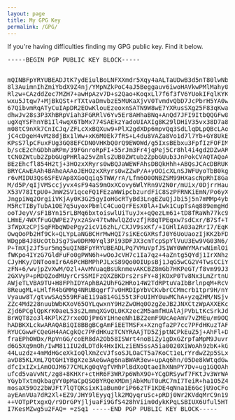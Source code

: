 ```yaml
---
layout: page
title: My GPG Key
permalink: /GPG/
---
```


<p>If you're having difficulties finding my GPG public key. Find it below.</p>
<pre class="lang:default decode:true  ">-----BEGIN PGP PUBLIC KEY BLOCK-----

mQINBFpYRYUBEADJtK7ydEiulBoLNFXXmdr5Xqy4aALTaUDwB3d5nT80lwNbi65M
8l3AuimnIhZmiYbdX9Z4nj/YMpNZkPoC4aJ5Beggauv6iwoHAVkwPMlMahy0Y/lb
Rlzw+CAzddZec7MZH7+awHpAzv7D+s2Qao+KoqxLl7f6f3fV6YUokIFqlKYKOHL9
wxu5Jtqw7+MjBkQSt+rTXtvaDmvbzE5MUKaXjvV0TvmdvQbD7JcPbrH5YA0wWaJ0
67QibvmRqATyCuIApDR2EOwKlouEzeoxnSATN9W8wE7YXRusSXg25F83qKwaZQfp
dhwJv28s3P3XhBRpViah3FGRRlV6Yv5Er8AHhaBNq+AnQd7JFI9ItbQQGFw0Antc
ugXqYSFhnYB1Il4wqX6TbMx774SAEkzYadoUIAXIg8K29lDHiV35vx38D7a8WQHi
m08tC9nXk7CnICJq/ZFLcXxBQXuw9+PlX2gdXDp6mpvQq3SdLlqDLpQBcLAofnT2
jC4cDgeH4vMz8djBx1lWw+xK6M0Ek7fRS+L4du8VAZa8Vo1d7l7Yb+GY8UkE9Y8L
KPsS7lpCFuxFUg3GQ8EFCDN0VHKbQ0rQ9EWOWd/g5IxsBEbxu3FpfIzFOFIML3pH
b/scE2chGDbhaRPm/39FGnroRpFI+55rJm3Fr4jqPej5Cr8hl4i4gd2DZwARAQAB
tCN0ZWtub2ZpbGUgPHRla25vZmlsZUB0ZWtub2ZpbGUub3JnPokCVAQTAQoAPhYh
BEzEhcfl854H2tj+3HOzxXRyrs0wBQJaWEWFAhsDBQkHhh+ABQsJCAcDBRUKCQgL
BRYCAwEAAh4BAheAAAoJEHOzxXRyrs0wZZwP/A+yOOicXLnSJWFUyoTbB0kg/awM
r6vMIDU3Qs6SFEVAp8XGoQqiq5TWW/rA/Lfm6O0ONBZSM99HXascNpRhI8Gas3eo
M/d5P/qIjVMSccjyvx4sF94aS9mOxXCovy6WlYRn9V2N0r/mUix/0DjrrHauXzOE
X53V78ItpU0+JmW2SV1qceFQ1FEzaWWipcbzurdFiC8SzPFRNKiEmN/Po6yXzXPI
JngpiWq2OrgiiVKjAy0K3G25gyIoHGcRTyBd3LngEZuQjJbi5j5n7mMMp4ybCnDb
M5RcTIByTubA1OE7q5uyoxPbmlC4CuoQrFEsX0lA+Iwk1CupTsAq889emgHdW3Ff
ooTJeyV/sF1BYn15rLBMq6bxtoiswlUiTuyJx+qQezLm61+tD8fRaWh77kc9E7pJ
LHmE/4WXfFuGQWPEz7yxzASv47twNwlQZdvzfjR8qTPEqxw7sdCxr/B7Sf+Tp6Nl
3fWpXzCPjSqFRbqWDePgy2icV16zhL/CXJV9sxKf/+IGHlIA03a2RrI7/EqK2jJp
OwqOoPb2Hf9Ck+QLYpLaNGBCHrMwHQI7siKEcGXRsfJ0Y6UoUaozIjKK2bFDNP+b
WDgpB4J8UcOtbJSg7Sw0DRM0Yql3Pi93DFJX3cmTcpSpYlVuU3Ew9VG03N6/26Ja
P+TmXjzJf5ur5mg5uQINBFpYRYUBEADLPq7VMuVpfJS1WY0WWYMArwNimlOiFOnk
fWKpo4IYzG7GldFuFo0gPWN6h+wOoJcVH7c1Ia7qz+4aZntg5QYdj1IrXNhze69N
CJyHKy/DNToomIr6A6PcHBMPhPJLxS89Qo0OIUpsBj1JqG5wCG2V4TwsCCiYR3/Y
zFN+6/wvjpZvXwM/Ozl+AvMVuaqBsUknmevAKCBZ8mGb7HKPeGT/f8vm99J3j8kM
2GXVyP+pRDQZodMUyrCrSSMIFzQXZBKDrs2rsFY+8jKOxP0Tv8Nx3LmZrtnU4ajp
AWjeTLVBA9TU+H8FPhIDYAphBA2UhFG2HRo14W2TdRPtuVaIbBrlnpqM+RcVG+7W
8ReugML+LHlfR4bGMMg4NRUBqgrf7v0HRDIpYbVCKvbrCCMmcrb1tpr9H/nYSLzG
Vyauw8T/gtvwSAq559RFaE1i9a814Gi55t3FoUIHY0uwMChA+yzqZHM/NSjvEfpU
ZZc4Md228nuubWbKXoV65OYLqwxnY9HzZwOHq0OzgZeJB2JNXCtzWpAXXEKcA9V/
Zjd6PCglQpKrK0aeL53s2LmmqXGvQL0KXzec2M5amfHUAlAjPVbLtKcSrkJd26eb
BrWQT8zo3l4KPlKZ7rxeODjPmGY1HneeNh1BZ2emF9UcAeAmV7vZMEu/m9OQ6M84
hADBKXLckwARAQABiQI8BBgBCgAmFiEETMSFx+Xzngfa2P7cc7PFdHKuzTAFAlpY
RYUCGwwFCQeGH4AACgkQc7PFdHKuzTCNYRAAjTD5ZjptNCPkEuZ5j+AhFl+Dk/X5
fraEPhOWDx/RpVnGG/coER8dA2Ob58ISWrt4noBiZy1gDxGZrpfaMpM9JuvrjqxO
d6G5Xq9mOh/IwM811IU2dLDTdk4HxIKLziEN5ssA5ia0020XiWoAh9zbK+kGreyW
44Luzdz+4mMdHGceXkIoQlXmZcVJfsoSJLOaCT5a7KoCt1eLrYrdwZ2p5SLx+Fx1
avD85KLXmL7QtGH1YBgXze3AeGwAg6naBWAR3ew+upAq6hn/05De8kWtqdGw0GqN
dfcIxIZxiAmOOJM677CMLKg0qVgfVMhPlBdXoQtaeIhXNmPY7Dv+ug1GQOAhQUxY
ufcd5vaVvNt/zg8+8KHXr+ctHR6F3WR7p6WhX9O+YCgDRSywf7FKtJv3WrWAWcNm
YGybTxtmQkbagVY0pMaCpQSOBYRQeXMDmjAbkMuT0uRC7mI7TeiR+ha1O5Z4C9hO
mosaX59Oz2bWJFt7lQTQKsixK1aBum0riP66zTF1KDE4qNna1E6GcjU9oCFoieR0
ayEAnVUa7dR2Xl+EZ9/JHY9lEyyqjlk2MQyqruSc+pRDj0Wr2KVdqMrC9n196S5A
++VOTpPtxgxQ/r9DrGPYjljuaFi9GfS428hViim0dykKPqLSBIUX6Uful5HTnhRv
I7KesMZwg5u2FAQ=
=zSq1
-----END PGP PUBLIC KEY BLOCK-----</pre>

